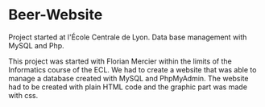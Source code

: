 # Beer-Website
Project started at l'École Centrale de Lyon. Data base management with MySQL and Php. 

This project was started with Florian Mercier within the limits of the Informatics course of the ECL.
We had to create a website that was able to manage a database created with MySQL and PhpMyAdmin.
The website had to be created with plain HTML code and the graphic part was made with css.

